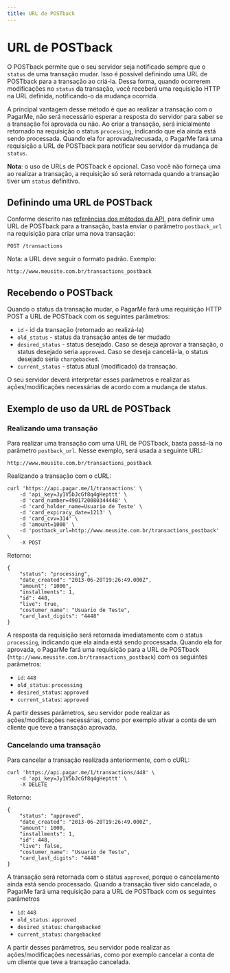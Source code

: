 ```yaml
---
title: URL de POSTback
---
```


# URL de POSTback

O POSTback permite que o seu servidor seja notificado sempre que o `status` de uma transação mudar. Isso é possível definindo uma URL de POSTback para a transação ao criá-la. Dessa forma, quando ocorrerem modificações no `status` da transação, você receberá uma requisição HTTP na URL definida, notificando-o da mudança ocorrida.

A principal vantagem desse método é que ao realizar a transação com o PagarMe, não será necessário esperar a resposta do servidor para saber se a transação foi aprovada ou não. Ao criar a transação, será inicialmente retornado na requisição o status `processing`, indicando que ela ainda está sendo processada. Quando ela for aprovada/recusada, o PagarMe fará uma requisição a URL de POSTback para notificar seu servidor da mudança de `status`.

**Nota**: o uso de URLs de POSTback é opcional. Caso você não forneça uma ao realizar a transação, a requisição só será retornada quando a transação tiver um `status` definitivo.

## Definindo uma URL de POSTback

Conforme descrito nas [referências dos métodos da API](/restful-api/methods), para definir uma URL de POSTback para a transação, basta enviar o parâmetro `postback_url` na requisição para criar uma nova transação:

	POST /transactions

Nota: a URL deve seguir o formato padrão. Exemplo: 

	http://www.meusite.com.br/transactions_postback

## Recebendo o POSTback

Quando o status da transação mudar, o PagarMe fará uma requisição HTTP POST a URL de POSTback com os seguintes parâmetros:

- `id` - id da transação (retornado ao realizá-la)
- `old_status` - status da transação antes de ter mudado
- `desired_status` - status desejado. Caso se deseja aprovar a transação, o status desejado seria `approved`. Caso se deseja cancelá-la, o status desejado seria `chargebacked`.
- `current_status` - status atual (modificado) da transação.

O seu servidor deverá interpretar esses parâmetros e realizar as ações/modificações necessárias de acordo com a mudança de status.

## Exemplo de uso da URL de POSTback

### Realizando uma transação

Para realizar uma transação com uma URL de POSTback, basta passá-la no parâmetro `postback_url`. Nesse exemplo, será usada a seguinte URL:

	http://www.meusite.com.br/transactions_postback

Realizando a transação com o cURL:

<pre><code data-language="shell">curl 'https://api.pagar.me/1/transactions' \
    -d 'api_key=Jy1V5bJcGf8q4gHepttt' \
    -d 'card_number=4901720080344448' \
    -d 'card_holder_name=Usuario de Teste' \
    -d 'card_expiracy_date=1213' \
    -d 'card_cvv=314' \
    -d 'amount=1000' \
    -d 'postback_url=http://www.meusite.com.br/transactions_postback' \
    -X POST 
</code></pre>

Retorno:

<pre><code data-language="javascript">{
    "status": "processing",
    "date_created": "2013-06-20T19:26:49.000Z",
    "amount": "1000",
    "installments": 1,
    "id": 448,
    "live": true,
    "costumer_name": "Usuario de Teste",
    "card_last_digits": "4448"
}</code></pre>

A resposta da requisição será retornada imediatamente com o status `processing`, indicando que ela ainda está sendo processada. Quando ela for aprovada, o PagarMe fará uma requisição para a URL de POSTback (`http://www.meusite.com.br/transactions_postback`) com os seguintes parâmetros:

- `id`: `448`
- `old_status`: `processing`
- `desired_status`: `approved`
- `current_status`: `approved`

A partir desses parâmetros, seu servidor pode realizar as ações/modificações necessárias, como por exemplo ativar a conta de um cliente que teve a transação aprovada.

### Cancelando uma transação

Para cancelar a transação realizada anteriormente, com o cURL:

<pre><code data-language="shell">curl 'https://api.pagar.me/1/transactions/448' \
    -d 'api_key=Jy1V5bJcGf8q4gHepttt' \
    -X DELETE
</code></pre>

Retorno:

<pre><code data-language="javascript">{
    "status": "approved",
    "date_created": "2013-06-20T19:26:49.000Z",
    "amount": 1000,
    "installments": 1,
    "id": 448,
    "live": false,
    "costumer_name": "Usuario de Teste",
    "card_last_digits": "4448"
}</code></pre>

A transação será retornada com o status `approved`, porque o cancelamento ainda está sendo processado. Quando a transação tiver sido cancelada, o PagarMe fará uma requisição para a URL de POSTback com os seguintes parâmetros

- `id`: `448`
- `old_status`: `approved`
- `desired_status`: `chargebacked`
- `current_status`: `chargebacked`

A partir desses parâmetros, seu servidor pode realizar as ações/modificações necessárias, como por exemplo cancelar a conta de um cliente que teve a transação cancelada.
